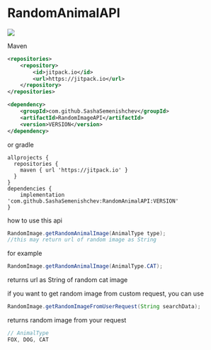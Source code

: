 # RandomAnimalAPI


[![](https://jitpack.io/v/SashaSemenishchev/RandomImageAPI.svg)](https://jitpack.io/#SashaSemenishchev/RandomImageAPI)


Maven
```xml
<repositories>
	<repository>
		<id>jitpack.io</id>
		<url>https://jitpack.io</url>
	</repository>
</repositories>

<dependency>
    <groupId>com.github.SashaSemenishchev</groupId>
    <artifactId>RandomImageAPI</artifactId>
    <version>VERSION</version>
</dependency>
```

or gradle

```
allprojects {
  repositories {
    maven { url 'https://jitpack.io' }
  }
}
dependencies {
	implementation 'com.github.SashaSemenishchev:RandomAnimalAPI:VERSION'
}
```


how to use this api

```java
RandomImage.getRandomAnimalImage(AnimalType type);
//this may return url of random image as String
```
for example

```java
RandomImage.getRandomAnimalImage(AnimalType.CAT);
```
returns url as String of random cat image

if you want to get random image from custom request, you can use
```java
RandomImage.getRandomImageFromUserRequest(String searchData);
```
returns random image from your request

```java
// AnimalType
FOX, DOG, CAT
```
